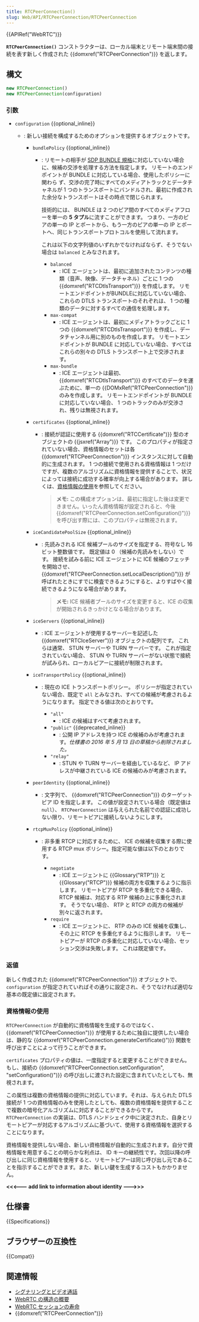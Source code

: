 ```yaml
---
title: RTCPeerConnection()
slug: Web/API/RTCPeerConnection/RTCPeerConnection
---
```


{{APIRef("WebRTC")}}

**`RTCPeerConnection()`** コンストラクターは、ローカル端末とリモート端末間の接続を表す新しく作成された {{domxref("RTCPeerConnection")}} を返します。

## 構文

```js
new RTCPeerConnection()
new RTCPeerConnection(configuration)
```

### 引数

- `configuration` {{optional_inline}}
  - : 新しい接続を構成するためのオプションを提供するオブジェクトです。

    - `bundlePolicy` {{optional_inline}}

      - : リモートの相手が [SDP BUNDLE 規格](https://webrtcstandards.info/sdp-bundle/)に対応していない場合に、候補の交渉を処理する方法を指定します。
        リモートのエンドポイントが BUNDLE に対応している場合、使用したポリシーに関わら ず、交渉の完了時にすべてのメディアトラックとデータチャネルが 1 つのトランスポートにバンドルされ、最初に作成された余分なトランスポートはその時点で閉じられます。

        技術的には、 BUNDLE は 2 つのピア間のすべてのメディアフローを単一の **5 タプル**に流すことができます。
        つまり、一方のピアの単一の IP とポートから、もう一方のピアの単一の IP とポートへ、同じトランスポートプロトコルを使用して流れます。

        これは以下の文字列値のいずれかでなければならず、そうでない場合は `balanced` とみなされます。

        - `balanced`
          - : ICE エージェントは、最初に追加されたコンテンツの種類（音声、映像、データチャネル）ごとに 1 つの {{domxref("RTCDtlsTransport")}} を作成します。
            リモートエンドポイントがBUNDLEに対応していない場合、これらの DTLS トランスポートのそれぞれは、 1 つの種類のデータに対するすべての通信を処理します。
        - `max-compat`
          - : ICE エージェントは、最初にメディアトラックごとに 1 つの {{domxref("RTCDtlsTransport")}} を作成し、データチャンネル用に別のものを作成します。
            リモートエンドポイントが BUNDLE に対応していない場合、すべてはこれらの別々の DTLS トランスポート上で交渉されます。
        - `max-bundle`
          - : ICE エージェントは最初、 {{domxref("RTCDtlsTransport")}} のすべてのデータを運ぶために、単一の {{DOMxRef("RTCPeerConnection")}} のみを作成します。
            リモートエンドポイントが BUNDLE に対応していない場合、 1 つのトラックのみが交渉され、残りは無視されます。

    - `certificates` {{optional_inline}}

      - : 接続が認証に使用する {{domxref("RTCCertificate")}} 型のオブジェクトの {{jsxref("Array")}} です。
        このプロパティが指定されていない場合、資格情報のセットは各 {{domxref("RTCPeerConnection")}} インスタンスに対して自動的に生成されます。
        1 つの接続で使用される資格情報は 1 つだけですが、複数のアルゴリズムに資格情報を提供することで、状況によっては接続に成功する確率が向上する場合があります。
        詳しくは、[資格情報の使用](#資格情報の使用)を参照してください。

        > **メモ:** この構成オプションは、最初に指定した後は変更できません。いったん資格情報が設定されると、今後 {{domxref("RTCPeerConnection.setConfiguration()")}} を呼び出す際には、このプロパティは無視されます。

    - `iceCandidatePoolSize` {{optional_inline}}

      - : 先読みされる ICE 候補プールのサイズを指定する、符号なし 16 ビット整数値です。
        既定値は 0 （候補の先読みをしない）です。
        接続を試みる前に ICE エージェントに ICE 候補のフェッチを開始させ、 {{domxref("RTCPeerConnection.setLocalDescription()")}} が呼ばれたときにすでに検査できるようにすると、よりすばやく接続できるようになる場合があります。

        > **メモ:** ICE 候補者プールのサイズを変更すると、ICE の収集が開始されるきっかけとなる場合があります。

    - `iceServers` {{optional_inline}}
      - : ICE エージェントが使用するサーバーを記述した {{domxref("RTCIceServer")}} オブジェクトの配列です。
        これらは通常、 STUN サーバーや TURN サーバーです。
        これが指定されていない場合、 STUN や TURN サーバーがない状態で接続が試みられ、ローカルピアーに接続が制限されます。
    - `iceTransportPolicy` {{optional_inline}}

      - : 現在の ICE トランスポートポリシー。
        ポリシーが指定されていない場合、既定で `all` とみなされ、すべての候補が考慮されるようになります。
        指定できる値は次のとおりです。

        - `"all"`
          - : ICE の候補はすべて考慮されます。
        - `"public"` {{deprecated_inline}}
          - : 公開 IP アドレスを持つ ICE の候補のみが考慮されます。_仕様書の 2016 年 5 月 13 日の草稿から削除されました。_
        - `"relay"`
          - : STUN や TURN サーバーを経由しているなど、 IP アドレスが中継されている ICE の候補のみが考慮されます。

    - `peerIdentity` {{optional_inline}}
      - : 文字列で、 {{domxref("RTCPeerConnection")}} のターゲットピア ID を指定します。
        この値が設定されている場合（既定値は `null`）、 `RTCPeerConnection` は与えられた名前での認証に成功しない限り、リモートピアに接続しないようにします。
    - `rtcpMuxPolicy` {{optional_inline}}

      - : 非多重 RTCP に対応するために、 ICE の候補を収集する際に使用する RTCP mux ポリシー。指定可能な値は以下のとおりです。

        - `negotiate`
          - : ICE エージェントに {{Glossary("RTP")}} と {{Glossary("RTCP")}} 候補の両方を収集するように指示します。
            リモートピアが RTCP を多重化できる場合、 RTCP 候補は、対応する RTP 候補の上に多重化されます。
            そうでない場合、 RTP と RTCP の両方の候補が別々に返されます。
        - `require`
          - : ICE エージェントに、 RTP のみの ICE 候補を収集し、その上に RTCP を多重化するように指示します。
            リモートピアーが RTCP の多重化に対応していない場合、セッション交渉は失敗します。
            これは既定値です。

### 返値

新しく作成された {{domxref("RTCPeerConnection")}} オブジェクトで、 `configuration` が指定されていればその通りに設定され、そうでなければ適切な基本の既定値に設定されます。

### 資格情報の使用

`RTCPeerConnection` が自動的に資格情報を生成するのではなく、 {{domxref("RTCPeerConnection")}} が使用するために独自に提供したい場合は、静的な {{domxref("RTCPeerConnection.generateCertificate()")}} 関数を呼び出すことによって行うことができます。

`certificates` プロパティの値は、一度指定すると変更することができません。もし、接続の {{domxref("RTCPeerConnection.setConfiguration", "setConfiguration()")}} の呼び出しに渡された設定に含まれていたとしても、無視されます。

この属性は複数の資格情報の提供に対応しています。それは、与えられた DTLS 接続が 1 つの資格情報のみを使用したとしても、複数の資格情報を提供することで複数の暗号化アルゴリズムに対応することができるからです。 `RTCPeerConnection` の実装は、DTLS ハンドシェイク中に決定された、自身とリモートピアーが対応するアルゴリズムに基づいて、使用する資格情報を選択することになります。

資格情報を提供しない場合、新しい資格情報が自動的に生成されます。自分で資格情報を用意することの明らかな利点は、 ID キーの継続性です。次回以降の呼び出しに同じ資格情報を使用すると、リモートピアーは同じ呼び出し元であることを指示することができます。また、新しい鍵を生成するコストもかかりません。

**<<<--- add link to information about identity --->>>**

## 仕様書

{{Specifications}}

## ブラウザーの互換性

{{Compat}}

## 関連情報

- [シグナリングとビデオ通話](/ja/docs/Web/API/WebRTC_API/Signaling_and_video_calling)
- [WebRTC の構造の概要](/ja/docs/Web/API/WebRTC_API/Protocols)
- [WebRTC セッションの寿命](/ja/docs/Web/API/WebRTC_API/Session_lifetime)
- {{domxref("RTCPeerConnection")}}
